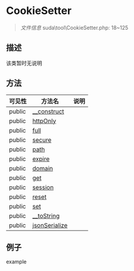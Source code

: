 #  CookieSetter 

> *文件信息* suda\tool\CookieSetter.php: 18~125





## 描述



该类暂时无说明
## 方法

 
| 可见性 | 方法名 | 说明 |
|--------|-------|------|
 |  public  |[__construct](CookieSetter/__construct.md) |  |
 |  public  |[httpOnly](CookieSetter/httpOnly.md) |  |
 |  public  |[full](CookieSetter/full.md) |  |
 |  public  |[secure](CookieSetter/secure.md) |  |
 |  public  |[path](CookieSetter/path.md) |  |
 |  public  |[expire](CookieSetter/expire.md) |  |
 |  public  |[domain](CookieSetter/domain.md) |  |
 |  public  |[get](CookieSetter/get.md) |  |
 |  public  |[session](CookieSetter/session.md) |  |
 |  public  |[reset](CookieSetter/reset.md) |  |
 |  public  |[set](CookieSetter/set.md) |  |
 |  public  |[__toString](CookieSetter/__toString.md) |  |
 |  public  |[jsonSerialize](CookieSetter/jsonSerialize.md) |  |
## 例子

example